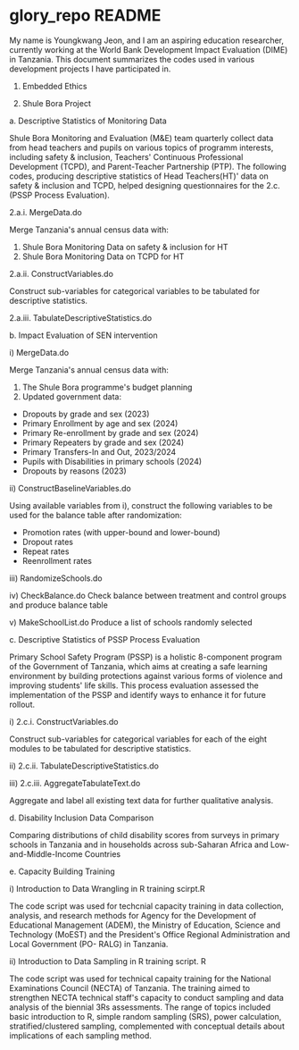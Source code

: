 # glory_repo README
My name is Youngkwang Jeon, and I am an aspiring education researcher, currently working at the World Bank Development Impact Evaluation (DIME) in Tanzania.
This document summarizes the codes used in various development projects I have participated in.

1. Embedded Ethics 



2. Shule Bora Project

a. Descriptive Statistics of Monitoring Data

Shule Bora Monitoring and Evaluation (M&E) team quarterly collect data from head teachers and pupils on various topics of programm interests, including safety & inclusion, Teachers' Continuous Professional Development (TCPD), and Parent-Teacher Partnership (PTP). The following codes, producing descriptive statistics of Head Teachers(HT)' data on safety & inclusion and TCPD, helped designing questionnaires for the 2.c. (PSSP Process Evaluation).

2.a.i. MergeData.do

Merge Tanzania's annual census data with:
1) Shule Bora Monitoring Data on safety & inclusion for HT
2) Shule Bora Monitoring Data on TCPD for HT

2.a.ii. ConstructVariables.do

Construct sub-variables for categorical variables to be tabulated for descriptive statistics.

2.a.iii. TabulateDescriptiveStatistics.do

b. Impact Evaluation of SEN intervention

i) MergeData.do

Merge Tanzania's annual census data with: 
1) The Shule Bora programme's budget planning
2) Updated government data:
- Dropouts by grade and sex (2023)
- Primary Enrollment by age and sex (2024)
- Primary Re-enrollment by grade and sex (2024)
- Primary Repeaters by grade and sex (2024)
- Primary Transfers-In and Out, 2023/2024
- Pupils with Disabilities in primary schools (2024)
- Dropouts by reasons (2023)

ii) ConstructBaselineVariables.do

Using available variables from i), construct the following variables to be used for the balance table after randomization:
- Promotion rates (with upper-bound and lower-bound)
- Dropout rates
- Repeat rates
- Reenrollment rates

iii) RandomizeSchools.do

iv) CheckBalance.do
Check balance between treatment and control groups and produce balance table

v) MakeSchoolList.do
Produce a list of schools randomly selected
	

c. Descriptive Statistics of PSSP Process Evaluation

Primary School Safety Program (PSSP) is a holistic 8-component program of the Government of Tanzania, which aims at creating a safe learning environment by building protections against various forms of violence and improving students' life skills. This process evaluation assessed the implementation of the PSSP and identify ways to enhance it for future rollout.

i) 2.c.i. ConstructVariables.do

Construct sub-variables for categorical variables for each of the eight modules to   be tabulated for descriptive statistics.
  
ii) 2.c.ii. TabulateDescriptiveStatistics.do

iii) 2.c.iii. AggregateTabulateText.do

Aggregate and label all existing text data for further qualitative analysis.


d. Disability Inclusion Data Comparison



Comparing distributions of child disability scores from surveys in primary schools in Tanzania and in households across sub-Saharan Africa and Low-and-Middle-Income Countries




e. Capacity Building Training

i) Introduction to Data Wrangling in R training scirpt.R

The code script was used for techcnial capacity training in data collection, analysis, and research methods for Agency for the Development of Educational     Management (ADEM), the Ministry of Education, Science and Technology (MoEST) and the President's Office Regional Administration and Local Government (PO-     RALG) in Tanzania. 

ii) Introduction to Data Sampling in R training script. R

The code script was used for technical capaity training for the National Examinations Council (NECTA) of Tanzania. The training aimed to strengthen NECTA     technical staff's capacity to conduct sampling and data analysis of the biennial 3Rs assessments. The range of topics included basic introduction to R,       simple random sampling (SRS), power calculation, stratified/clustered sampling, complemented with conceptual details about implications of each sampling      method. 
  